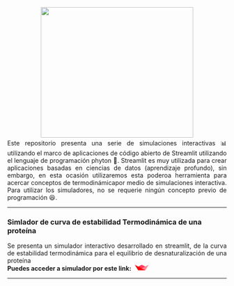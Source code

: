 <div align="center"><img src='https://github.com/wavallejol/ColabChem3/blob/main/GA3.png' width = "350" height = "300" /> </a></div> 

<div align="justify">Este repositorio presenta una serie de simulaciones interactivas 📊 utilizando el marco de aplicaciones de código abierto de Streamlit utilizando el lenguaje de programación phyton 🐍. Streamlit es muy utilizada para crear aplicaciones basadas en ciencias de datos (aprendizaje profundo), sin embargo, en esta ocasión utilizaremos esta poderoa herramienta para acercar conceptos de termodinámicapor medio de simulaciones interactiva. Para utilizar los simuladores, no se requerie ningún concepto previo de programación 😆.</div>
   <hr size="4" width="100%" color="red"> 

<div <p><H3><b>Simlador de curva de estabilidad Termodinámica de una proteína</b></div> 
  <div align="justify">Se presenta un simulador interactivo desarrollado en streamlit, de la curva de estabilidad termodinámica para el equilibrio de desnaturalización de una proteína</div>
 <div <H4><b> Puedes acceder a simulador por este link: </b> <a href="https://share.streamlit.io/wavallejol/streamlit/main/protein.py"> <img src='https://github.com/wavallejol/streamlit/blob/main/icon.png'width = "40" height = "15" /> </a></div>
  <hr size="4" width="100%" color="red"> 
